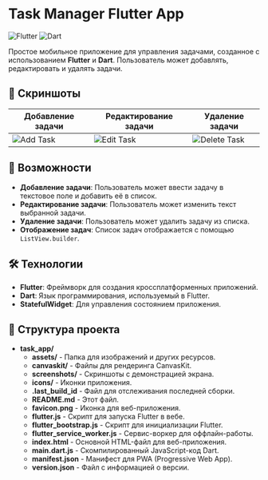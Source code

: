 # Task Manager Flutter App

![Flutter](https://img.shields.io/badge/Flutter-%2302569B.svg?style=for-the-badge&logo=Flutter&logoColor=white)
![Dart](https://img.shields.io/badge/Dart-%230175C2.svg?style=for-the-badge&logo=Dart&logoColor=white)

Простое мобильное приложение для управления задачами, созданное с использованием **Flutter** и **Dart**. Пользователь может добавлять, редактировать и удалять задачи.

## 📸 Скриншоты

| Добавление задачи | Редактирование задачи | Удаление задачи |
|-------------------|-----------------------|-----------------|
| ![Add Task](screenshots/add_task.png) | ![Edit Task](screenshots/edit_task.png) | ![Delete Task](screenshots/delete_task.png) |

## 🚀 Возможности

- **Добавление задачи**: Пользователь может ввести задачу в текстовое поле и добавить её в список.
- **Редактирование задачи**: Пользователь может изменить текст выбранной задачи.
- **Удаление задачи**: Пользователь может удалить задачу из списка.
- **Отображение задач**: Список задач отображается с помощью `ListView.builder`.

## 🛠️ Технологии

- **Flutter**: Фреймворк для создания кроссплатформенных приложений.
- **Dart**: Язык программирования, используемый в Flutter.
- **StatefulWidget**: Для управления состоянием приложения.

## 📁 Структура проекта
- **task_app/**
  - **assets/** - Папка для изображений и других ресурсов.
  - **canvaskit/** - Файлы для рендеринга CanvasKit.
  - **screenshots/** - Скриншоты с демонстрацией экрана.
  - **icons/** - Иконки приложения.
  - **.last_build_id** - Файл для отслеживания последней сборки.
  - **README.md** - Этот файл.
  - **favicon.png** - Иконка для веб-приложения.
  - **flutter.js** - Скрипт для запуска Flutter в вебе.
  - **flutter_bootstrap.js** - Скрипт для инициализации Flutter.
  - **flutter_service_worker.js** - Сервис-воркер для оффлайн-работы.
  - **index.html** - Основной HTML-файл для веб-приложения.
  - **main.dart.js** - Скомпилированный JavaScript-код Dart.
  - **manifest.json** - Манифест для PWA (Progressive Web App).
  - **version.json** - Файл с информацией о версии.
